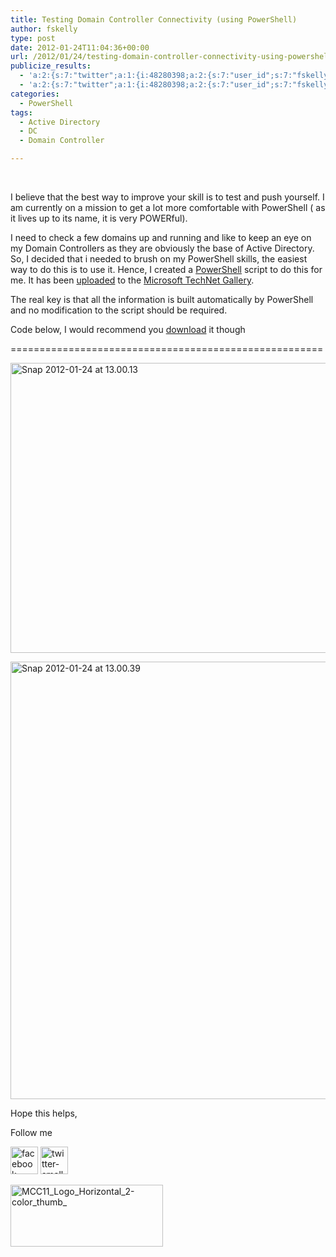 ```yaml
---
title: Testing Domain Controller Connectivity (using PowerShell)
author: fskelly
type: post
date: 2012-01-24T11:04:36+00:00
url: /2012/01/24/testing-domain-controller-connectivity-using-powershell/
publicize_results:
  - 'a:2:{s:7:"twitter";a:1:{i:48280398;a:2:{s:7:"user_id";s:7:"fskelly";s:7:"post_id";s:18:"161766362455355392";}}s:2:"fb";a:1:{i:743307393;a:2:{s:7:"user_id";s:9:"743307393";s:7:"post_id";s:17:"10150612052642394";}}}'
  - 'a:2:{s:7:"twitter";a:1:{i:48280398;a:2:{s:7:"user_id";s:7:"fskelly";s:7:"post_id";s:18:"161766362455355392";}}s:2:"fb";a:1:{i:743307393;a:2:{s:7:"user_id";s:9:"743307393";s:7:"post_id";s:17:"10150612052642394";}}}'
categories:
  - PowerShell
tags:
  - Active Directory
  - DC
  - Domain Controller

---
```

&#160;

I believe that the best way to improve your skill is to test and push yourself. I am currently on a mission to get a lot more comfortable with PowerShell ( as it lives up to its name, it is very POWERful).

I need to check a few domains up and running and like to keep an eye on my Domain Controllers as they are obviously the base of Active Directory. So, I decided that i needed to brush on my PowerShell skills, the easiest way to do this is to use it. Hence, I created a [PowerShell][1] script to do this for me. It has been [uploaded][1] to the [Microsoft TechNet Gallery][2].

The real key is that all the information is built automatically by PowerShell and no modification to the script should be required.

Code below, I would recommend you [download][1] it though

======================================================

[<img loading="lazy" style="background-image:none;padding-left:0;padding-right:0;display:inline;padding-top:0;border-width:0;" title="Snap 2012-01-24 at 13.00.13" border="0" alt="Snap 2012-01-24 at 13.00.13" src="http://fskelly.files.wordpress.com/2012/01/snap-2012-01-24-at-13-00-13_thumb.png" width="915" height="464" />][3]

[<img loading="lazy" style="background-image:none;padding-left:0;padding-right:0;display:inline;padding-top:0;border-width:0;" title="Snap 2012-01-24 at 13.00.39" border="0" alt="Snap 2012-01-24 at 13.00.39" src="http://fskelly.files.wordpress.com/2012/01/snap-2012-01-24-at-13-00-39_thumb.png" width="887" height="700" />][4]

Hope this helps,

Follow me

[<img loading="lazy" style="background-image:none;border-bottom:0;border-left:0;padding-left:0;padding-right:0;display:inline;border-top:0;border-right:0;padding-top:0;margin:0;" title="facebook-small3222522" border="0" alt="facebook-small3222522" src="http://fskelly.files.wordpress.com/2012/01/facebook-small32225221.jpg" width="44" height="44" />][5] [<img loading="lazy" style="background-image:none;border-bottom:0;border-left:0;padding-left:0;padding-right:0;display:inline;border-top:0;border-right:0;padding-top:0;margin:0;" title="twitter-small3222522" border="0" alt="twitter-small3222522" src="http://fskelly.files.wordpress.com/2012/01/twitter-small32225221.jpg" width="44" height="44" />][6]

[<img loading="lazy" style="background-image:none;border-bottom:0;border-left:0;padding-left:0;padding-right:0;display:inline;border-top:0;border-right:0;padding-top:0;" title="MCC11_Logo_Horizontal_2-color_thumb_" border="0" alt="MCC11_Logo_Horizontal_2-color_thumb_" src="http://fskelly.files.wordpress.com/2012/01/mcc11_logo_horizontal_2-color_thumb__thumb1.jpg" width="244" height="99" />][7]

 [1]: http://gallery.technet.microsoft.com/Test-connectivity-of-all-30ffcc02
 [2]: http://gallery.technet.microsoft.com/
 [3]: http://fskelly.files.wordpress.com/2012/01/snap-2012-01-24-at-13-00-13.png
 [4]: http://fskelly.files.wordpress.com/2012/01/snap-2012-01-24-at-13-00-39.png
 [5]: http://www.facebook.com/fletcher.kelly
 [6]: http://twitter.com/#!/fskelly
 [7]: http://fskelly.files.wordpress.com/2012/01/mcc11_logo_horizontal_2-color_thumb_1.jpg